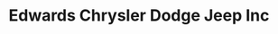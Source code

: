---
title: "Edwards Chrysler Dodge Jeep Inc"
url: /dumas/edwards-chrysler-dodge-jeep-inc/
shop: Autohaus
---